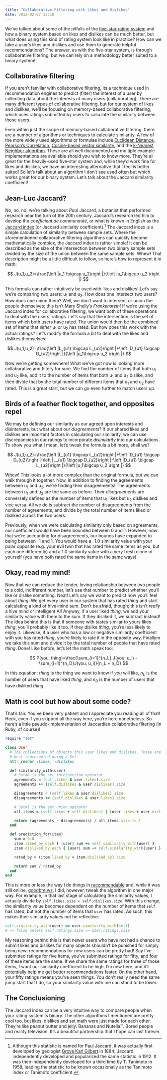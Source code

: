 ```yaml
---
title: "Collaborative Filtering with Likes and Dislikes"
date: 2012-02-07 13:10
---
```


We’ve talked about some of the pitfalls of the [five-star rating system](https://davidcel.is/articles/why-i-hate-five-star-ratings/) and how a binary system based on likes and dislikes can be much better, but what does using this kind of rating system look like in practice? How can we take a user’s likes and dislikes and use them to generate helpful recommendations? The answer, as with the five-star system, is through collaborative filtering, but we can rely on a methodology better suited to a binary system!

<!--more-->

## Collaborative filtering

If you aren’t familiar with collaborative filtering, its a technique used in recommendation engines to predict (filter) the interest of a user by collecting data about the interests of many users (collaborating). There are many different types of collaborative filtering, but for our system of likes and dislikes, we’ll be focusing on memory-based collaborative filtering, which uses ratings submitted by users to calculate the similarity between those users.

Even within just the scope of memory-based collaborative filtering, there are a number of algorithms or techniques to calculate similarity. A few of the more widely used algorithms or formulae include [Euclidean Distance][euclidean], [Pearson’s Correlation][pearson], [Cosine-based vector similarity][cosine], and the [k-Nearest Neighbor algorithm][knn]. These are all well documented and multiple example implementations are available should you wish to know more. They’re all great for the heavily-used five-star system and, while they’d work fine for likes and dislikes, we have an interesting alternative that I feel is better suited! So let’s talk about an algorithm I don’t see used often but which works great for our binary system. Let’s talk about the Jaccard similarity coefficient!

## Jean-Luc Jaccard?

No, no, no; we’re talking about _Paul_ Jaccard, a botanist that performed research near the turn of the 20th century. Jaccard’s research led him to develop the _coefficient de communauté_, or what is known in English as the [Jaccard index](https://en.wikipedia.org/wiki/Jaccard_index) (or Jaccard similarity coefficient).[^1] The Jaccard index is a simple calculation of similarity between sample sets. Where the aforementioned collaborative filtering algorithms can quickly become mathematically complex, the Jaccard index is rather simple! It can be described as the size of the intersection between two binary sample sets divided by the size of the union between the same sample sets. Whew! That description might be a little difficult to follow, so here’s how to represent it in math:

$$
J(u_1,u_2)=\frac{\left |u_1 \bigcap u_2\right |}{\left |u_1\bigcup u_2 \right |}
$$

This formula can rather intuitively be used with likes and dislikes! Let’s say we’re comparing two users: u<sub>1</sub> and u<sub>2</sub>. How does one intersect two users? How does one union them? Well, we don’t want to intersect or union the people themselves; this isn’t Mary Shelly’s _Frankenstein_! If we’re using the Jaccard index for collaborative filtering, we want both of these operations to deal with the users’ ratings. Let’s say that the intersection is the set of items which both users have rated. The union would then be the combined set of items that _either_ u<sub>1</sub> _or_ u<sub>2</sub> has rated. But how does this work with the actual ratings? Let’s modify the formula a bit to deal with the likes and dislikes themselves:

$$
J(u_1,u_2)=\frac{\left |L_{u1} \bigcap L_{u2}\right |+\left |D_{u1} \bigcap D_{u2}\right |}{\left |u_1\bigcup u_2 \right |}
$$

Now we’re getting somewhere! What we’ve got now is looking more collaborative and filtery for sure. We find the number of items that both u<sub>1</sub> and u<sub>2</sub> like, add it to the number of items that both u<sub>1</sub> and u<sub>2</sub> dislike, and then divide that by the total number of different items that u<sub>1</sub> and u<sub>2</sub> have rated. This is a great start, but we can go even further to match users up.

## Birds of a feather flock together, and opposites repel

We may be defining our similarity as our agreed upon interests and disinterests, but what about our _disgreements_? If our shared likes and dislikes are important factors in calculating our similarity, we can use discrepancies in our ratings to incorporate _disimilarity_ into our calculations. To show you what I mean, let’s tweak the formula a bit more, shall we?

$$
J(u_1,u_2)=\frac{\left |L_{u1} \bigcap L_{u2}\right |+\left |D_{u1} \bigcap D_{u2}\right |-\left |L_{u1} \bigcap D_{u2}\right |-\left |D_{u1} \bigcap L_{u2}\right |}{\left |u_1\bigcup u_2 \right |}
$$

Whew! This looks a lot more complex than the original formula, but we can walk through it together. Now, in addition to finding the agreements between u<sub>1</sub> and u<sub>2</sub>, we’re finding their disagreements! The agreements between u<sub>1</sub> and u<sub>2</sub> are the same as before. Their _disagreements_ are conversely defined as the number of items that u<sub>1</sub> likes but u<sub>2</sub> dislikes and vice versa. All we do is subtract the number of disagreements from the number of agreements, and divide by the total number of items liked or disliked across the two users.

Previously, when we were calculating similarity only based on agreements, our coefficient would have been bounded between 0 and 1. However, now that we’re accounting for disagreements, our bounds have expanded to being between -1 and 1. You would have a -1.0 similarity value with your polar opposite (e.g. your evil twin that has rated the same items as you, but each one differently) and a 1.0 similarity value with a very fresh clone of yourself (you have both rated the same items in the same ways).

## Okay, read my mind!

Now that we can reduce the tender, loving relationship between two people to a cold, indifferent number, let’s use that number to predict whether you’ll like or dislike something. Neat! Let’s say we want to predict how you’ll feel about _thing_. We get every user in our system that has rated _thing_ and start calculating a kind of hive-mind sum. Don’t be afraid, though; this isn’t _really_ a hive mind or intelligent AI! Anyway, if a user liked _thing_, we add your similarity value with them to the sum. If they disliked it, we subtract instead! The idea behind this is that if someone with tastes similar to yours likes _thing_, you’ll probably like it too. If they dislike _thing_, you’re less likely to enjoy it. Likewise, if a user who has a low or negative similarity coefficient with you has rated _thing_, you’re likely to rate it in the opposite way. Finallym we take this sum and divide it by the total number of people that have rated _thing_. Done! Like before, let’s let the math speak too:

$$
P(you, thing)=\frac{\sum_{i=1}^{n_L} J(you, u_i) - \sum_{i=1}^{n_D}J(you, u_i)}{n_L + n_D}
$$

In this equation: _thing_ is the thing we want to know if _you_ will like, _n<sub>L</sub>_ is the number of users that have liked _thing_, and _n<sub>D</sub>_ is the number of users that have disliked _thing_.

## Math is cool but how about some code?

That’s fair. You’ve been very patient and I appreciate you reading all of that! Heck, even if you skipped all the way here, you’re here nonetheless. So here’s a little pseudo-implementation of Jaccardian collaborative filtering (in Ruby, of course)!

```ruby
require "set"

class User
  # The collections of objects this user likes and dislikes. These are both
  # best represented using a Set.
  attr_reader :likes, :dislikes

  def similarity_with(user)
    # Set#& is the set intersection operator.
    agreements = (self.likes & user.likes).size
    agreements += (self.dislikes & user.dislikes).size

    disagreements = (self.likes & user.dislikes).size
    disagreements += (self.dislikes & user.likes).size

    # Set#| is the set union operator
    all_items = (self.likes + self.dislikes) | (user.likes + user.dislikes)

    return (agreements - disagreements) / all_items.size.to_f
  end

  def prediction_for(item)
    sum = 0.0
    item.liked_by.each { |user| sum += self.similarity_with(user) }
    item.disliked_by.each { |user| sum -= self.similarity_with(user) }

    rated_by = (item.liked_by + item.disliked_by).size

    return sum / rated_by
  end
end
```

This is more or less the way I do things in [recommendable][recommendable] and, while it was still online, [goodbre.ws][goodbre.ws]. I did, however, tweak the algorithm in one major way. For example, in that last stage of calculating the similarity values, I actually divide by `self.likes.size + self.dislikes.size`. With this change, the similarity value becomes dependent on the number of items that `self` has rated, but not the number of items that `user` has rated. As such, this makes their similarity values not be reflective:

```ruby
self.similarity_with(user) == user.similarity_with(self)
# => false unless self.ratings.size == user.ratings.size
```

My reasoning behind this is that newer users who have not had a chance to submit likes and dislikes for many objects shouldn’t be punished for simply being new; recommendations for new users can be pretty bad! Say I’ve submitted ratings for five items, you’ve submitted ratings for fifty, and four of these items are the same. If we share the same ratings for three of those items, I want our similarity coefficient to be high. I’m new here, and it’ll potentially help me get better recommendations faster. On the other hand, your fifty ratings means you’ve seen things. You don’t really need the same jump start that I do, so your similarity value with me can stand to be lower.

## The Conclusioning

The Jaccard index can be a very intuitive way to compare people when your rating system is binary. The other algorithms I mentioned are pretty cool too, but likes, dislikes and set math were just made for each other. They’re like peanut butter and jelly. Bananas and Nutella™. Bored people and reality television. It’s a beautiful partnership that I hope can last forever.

[goodbre.ws]: https://github.com/davidcelis/goodbre.ws
[recommendable]: https://github.com/davidcelis/recommendable
[pearson]: https://en.wikipedia.org/wiki/Pearson_product-moment_correlation_coefficient
[euclidean]: https://en.wikipedia.org/wiki/Euclidean_distance
[cosine]: https://en.wikipedia.org/wiki/Cosine_similarity
[knn]: https://en.wikipedia.org/wiki/K-nearest_neighbor_algorithm

[^1]: Although this statistic is named for Paul Jaccard, it was actually first developed by geologist [Grove Karl Gilbert](https://en.wikipedia.org/wiki/Grove_Karl_Gilbert) in 1884; Jaccard independently developed and popularized the same statistic in 1912. It was then independently developed for a third time by T. Tanimoto in 1958, leading the statistic to be known occasionally as the Tanimoto index or Tanimoto coefficient.

<script type="text/javascript" id="MathJax-script" async src="https://cdn.jsdelivr.net/npm/mathjax@3/es5/tex-mml-chtml.js">
</script>
